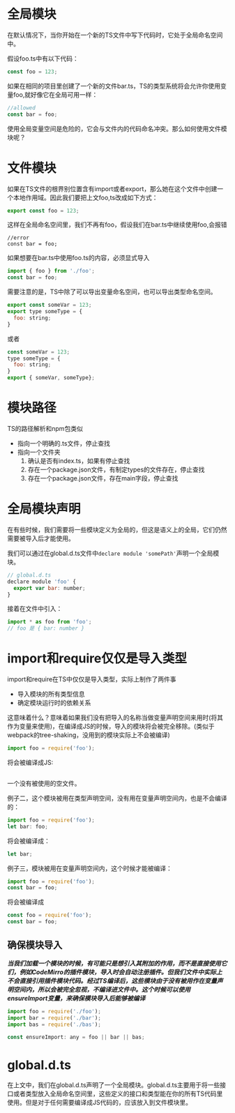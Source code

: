 # 全局模块
在默认情况下，当你开始在一个新的TS文件中写下代码时，它处于全局命名空间中。

假设foo.ts中有以下代码：
```javascript
const foo = 123;

```
如果在相同的项目里创建了一个新的文件bar.ts，TS的类型系统将会允许你使用变量foo,就好像它在全局可用一样：
```javascript
//allowed
const bar = foo;

```
使用全局变量空间是危险的，它会与文件内的代码命名冲突。那么如何使用文件模块呢？

# 文件模块
如果在TS文件的根界别位置含有import或者export，那么她在这个文件中创建一个本地作用域。因此我们要把上文foo,ts改成如下方式：
```javascript
export const foo = 123;

```
这样在全局命名空间里，我们不再有foo，假设我们在bar.ts中继续使用foo,会报错
```javascriot
//error 
const bar = foo;

```
如果想要在bar.ts中使用foo.ts的内容，必须显式导入
```javascript
import { foo } from './foo';
const bar = foo;

```
需要注意的是，TS中除了可以导出变量命名空间，也可以导出类型命名空间。
```javascript
export const someVar = 123;
export type someType = {
  foo: string;
}

```
或者
```javascript
const someVar = 123;
type someType = {
  foo: string;
}
export { someVar, someType};

```

# 模块路径
TS的路径解析和npm包类似
- 指向一个明确的.ts文件，停止查找
- 指向一个文件夹
  1. 确认是否有index.ts，如果有停止查找
  2. 存在一个package.json文件，有制定types的文件存在，停止查找
  3. 存在一个package.json文件，存在main字段，停止查找

# 全局模块声明
在有些时候，我们需要将一些模块定义为全局的，但这是语义上的全局，它们仍然需要被导入后才能使用。

我们可以通过在global.d.ts文件中```declare module 'somePath'```声明一个全局模块。

```javascript
// global.d.ts
declare module 'foo' {
  export var bar: number;
}

```
接着在文件中引入：
```javascript
import * as foo from 'foo';
// foo 是 { bar: number }

```

# import和require仅仅是导入类型
import和require在TS中仅仅是导入类型，实际上制作了两件事
- 导入模块的所有类型信息
- 确定模块运行时的依赖关系

这意味着什么？意味着如果我们没有把导入的名称当做变量声明空间来用时(将其作为变量来使用)，在编译成JS的时候，导入的模块将会被完全移除。(类似于webpack的tree-shaking，没用到的模块实际上不会被编译)

```javascript
import foo = require('foo');
```
将会被编译成JS:
```

```
一个没有被使用的空文件。

例子二，这个模块被用在类型声明空间，没有用在变量声明空间内，也是不会编译的：
```javascript
import foo = require('foo');
let bar: foo;

```
将会被编译成：
```javascript
let bar;

```
例子三，模块被用在变量声明空间内，这个时候才能被编译：
```javascript
import foo = require('foo');
const bar = foo;

```
将会被编译成
```javascript
const foo = require('foo');
const bar = foo;

```

## 确保模块导入
***当我们加载一个模块的时候，有可能只是想引入其附加的作用，而不是直接使用它们，例如CodeMirro的插件模块，导入时会自动注册插件。但我们文件中实际上不会直接引用插件模块代码。经过TS编译后，这些模块由于没有被用作在变量声明空间内，所以会被完全忽视，不编译进文件中。这个时候可以使用ensureImport变量，来确保模块导入后能够被编译***
```javascript
import foo = require('./foo');
import bar = require('./bar');
import bas = require('./bas');

const ensureImport: any = foo || bar || bas;

```

# global.d.ts
在上文中，我们在global.d.ts声明了一个全局模块。global.d.ts主要用于将一些接口或者类型放入全局命名空间里，这些定义的接口和类型能在你的所有TS代码里使用。但是对于任何需要编译成JS代码的，应该放入到文件模块里。